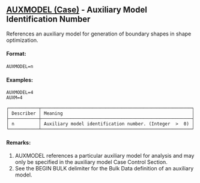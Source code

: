 ## [AUXMODEL (Case)](https://help.hexagonmi.com/bundle/MSC_Nastran_2022.4/page/Nastran_Combined_Book/qrg/casecontrol4a/TOC.AUXMODEL.Case.xhtml) - Auxiliary Model Identification Number

References an auxiliary model for generation of boundary shapes in shape optimization.

#### Format:
```nastran
AUXMODEL=n
```

#### Examples:
```nastran
AUXMODEL=4
AUXM=4
```

```text
┌───────────┬────────────────────────────────────────────────────────┐
│ Describer │ Meaning                                                │
├───────────┼────────────────────────────────────────────────────────┤
│ n         │ Auxiliary model identification number. (Integer  >  0) │
└───────────┴────────────────────────────────────────────────────────┘
```
#### Remarks:

1. AUXMODEL references a particular auxiliary model for analysis and may only be specified in the auxiliary model Case Control Section.
2. See the BEGIN BULK delimiter for the Bulk Data definition of an auxiliary model.
